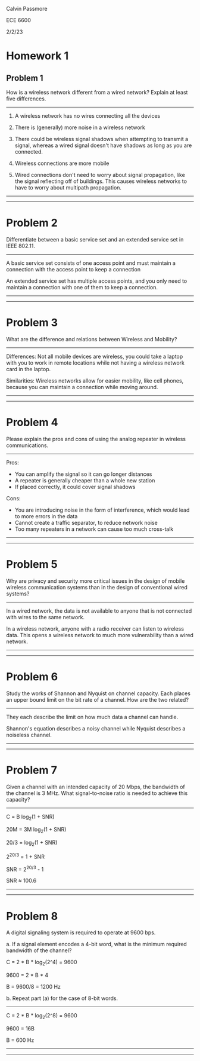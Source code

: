 Calvin Passmore

ECE 6600

2/2/23

# Homework 1

## Problem 1
How is a wireless network different from a wired network? Explain at least five differences.

---

1. A wireless network has no wires connecting all the devices

2. There is (generally) more noise in a wireless network

3. There could be wireless signal shadows when attempting to transmit a signal, whereas a wired signal doesn't have shadows as long as you are connected.

4. Wireless connections are more mobile

5. Wired connections don't need to worry about signal propagation, like the signal reflecting off of buildings. This causes wireless networks to have to worry about multipath propagation.

---
---

# Problem 2

Differentiate between a basic service set and an extended service set in IEEE 802.11.

---

A basic service set consists of one access point and must maintain a connection with the access point to keep a connection

An extended service set has multiple access points, and you only need to maintain a connection with one of them to keep a connection.

---
---

# Problem 3

What are the difference and relations between Wireless and Mobility?

---

Differences: Not all mobile devices are wireless, you could take a laptop with you to work in remote locations while not having a wireless network card in the laptop.

Similarities: Wireless networks allow for easier mobility, like cell phones, because you can maintain a connection while moving around.

---
---

# Problem 4

Please explain the pros and cons of using the analog repeater in wireless communications. 

---

Pros:
- You can amplify the signal so it can go longer distances
- A repeater is generally cheaper than a whole new station
- If placed correctly, it could cover signal shadows

Cons:
- You are introducing noise in the form of interference, which would lead to more errors in the data
- Cannot create a traffic separator, to reduce network noise
- Too many repeaters in a network can cause too much cross-talk

---
---

# Problem 5

Why are privacy and security more critical issues in the design of mobile wireless 
communication systems than in the design of conventional wired systems? 

---

In a wired network, the data is not available to anyone that is not connected with wires to the same network.

In a wireless network, anyone with a radio receiver can listen to wireless data. This opens a wireless network to much more vulnerability than a wired network.

---
---

# Problem 6

Study the works of Shannon and Nyquist on channel capacity.  Each places an upper bound 
limit on the bit rate of a channel. How are the two related?

---

They each describe the limit on how much data a channel can handle.

Shannon's equation describes a noisy channel while Nyquist describes a noiseless channel.

---
---

# Problem 7 

Given a channel with an intended capacity of 20 Mbps, the bandwidth of the channel is 3 MHz. 
What signal-to-noise ratio is needed to achieve this capacity?

---

C = B log<sub>2</sub>(1 + SNR)

20M = 3M log<sub>2</sub>(1 + SNR)

20/3 = log<sub>2</sub>(1 + SNR)

2<sup>20/3</sup> = 1 + SNR

SNR = 2<sup>20/3</sup> - 1

SNR &approx; 100.6

---
---

# Problem 8 

A digital signaling system is required to operate at 9600 bps. 

a. If a signal element encodes a 4-bit word, what is the minimum required bandwidth of 
the channel?

C = 2 * B * log<sub>2</sub>(2^4) = 9600

9600 = 2 * B * 4

B = 9600/8 = 1200 Hz

b. Repeat part (a) for the case of 8-bit words. 

---

C = 2 * B * log<sub>2</sub>(2^8) = 9600

9600 = 16B

B = 600 Hz

---
---
